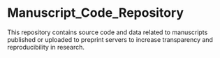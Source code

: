 # Manuscript_Code_Repository
This repository contains source code and data related to manuscripts published or uploaded to preprint servers to increase transparency and reproducibility in research.
